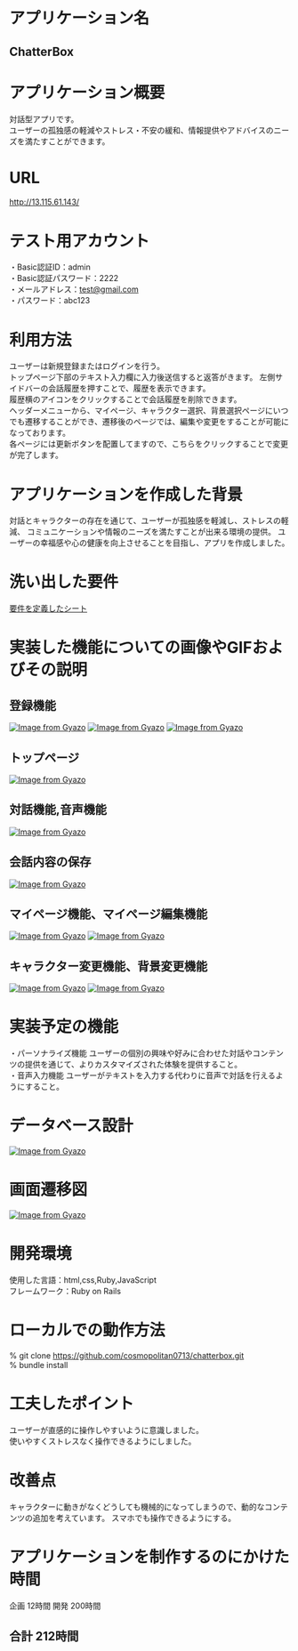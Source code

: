 # アプリケーション名
## ChatterBox
# アプリケーション概要
対話型アプリです。  
ユーザーの孤独感の軽減やストレス・不安の緩和、情報提供やアドバイスのニーズを満たすことができます。

# URL
http://13.115.61.143/
# テスト用アカウント
・Basic認証ID：admin  
・Basic認証パスワード：2222  
・メールアドレス：test@gmail.com  
・パスワード：abc123
# 利用方法
ユーザーは新規登録またはログインを行う。  
トップページ下部のテキスト入力欄に入力後送信すると返答がきます。
左側サイドバーの会話履歴を押すことで、履歴を表示できます。  
履歴横のアイコンをクリックすることで会話履歴を削除できます。  
ヘッダーメニューから、マイページ、キャラクター選択、背景選択ページにいつでも遷移することができ、遷移後のページでは、編集や変更をすることが可能になっております。  
各ページには更新ボタンを配置してますので、こちらをクリックすることで変更が完了します。


# アプリケーションを作成した背景
対話とキャラクターの存在を通じて、ユーザーが孤独感を軽減し、ストレスの軽減、
コミュニケーションや情報のニーズを満たすことが出来る環境の提供。
ユーザーの幸福感や心の健康を向上させることを目指し、アプリを作成しました。

# 洗い出した要件
[要件を定義したシート](https://docs.google.com/spreadsheets/d/1g7zEuSl7YuhfsXj078KciEZj-tt8Ld7-uYHaIayl8Z4/edit?usp=sharing)
# 実装した機能についての画像やGIFおよびその説明
## 登録機能
[![Image from Gyazo](https://i.gyazo.com/c4e9e967bdbb36a0f85634dc176e2ca7.png)](https://gyazo.com/c4e9e967bdbb36a0f85634dc176e2ca7)
[![Image from Gyazo](https://i.gyazo.com/8f0bb77ed923172e3c8d0f0418688143.png)](https://gyazo.com/8f0bb77ed923172e3c8d0f0418688143)
[![Image from Gyazo](https://i.gyazo.com/cc71918bb10b6320495189d1ef44f365.png)](https://gyazo.com/cc71918bb10b6320495189d1ef44f365)
## トップページ  
[![Image from Gyazo](https://i.gyazo.com/eb7b37e7c0da9c0f54eedd9bda36c781.jpg)](https://gyazo.com/eb7b37e7c0da9c0f54eedd9bda36c781)  

## 対話機能,音声機能
[![Image from Gyazo](https://i.gyazo.com/38ece61cf6944fdc932783e729815458.jpg)](https://gyazo.com/38ece61cf6944fdc932783e729815458)

## 会話内容の保存
[![Image from Gyazo](https://i.gyazo.com/82ef3c6a3e8b0e2064b4c607efd6c3d8.png)](https://gyazo.com/82ef3c6a3e8b0e2064b4c607efd6c3d8)

## マイページ機能、マイページ編集機能
[![Image from Gyazo](https://i.gyazo.com/7871bb133bc83a30eef98b30b1ca31cf.png)](https://gyazo.com/7871bb133bc83a30eef98b30b1ca31cf)
[![Image from Gyazo](https://i.gyazo.com/82843c34554c88adbb244016c64eee9d.png)](https://gyazo.com/82843c34554c88adbb244016c64eee9d)
## キャラクター変更機能、背景変更機能
[![Image from Gyazo](https://i.gyazo.com/3d08df56d1e874b4fbd6dd93fc905789.png)](https://gyazo.com/3d08df56d1e874b4fbd6dd93fc905789)
[![Image from Gyazo](https://i.gyazo.com/4fc7493a7d8e313df3f9ff4ff719f08c.png)](https://gyazo.com/4fc7493a7d8e313df3f9ff4ff719f08c)
# 実装予定の機能
・パーソナライズ機能
ユーザーの個別の興味や好みに合わせた対話やコンテンツの提供を通じて、よりカスタマイズされた体験を提供すること。  
・音声入力機能
ユーザーがテキストを入力する代わりに音声で対話を行えるようにすること。
# データベース設計
[![Image from Gyazo](https://i.gyazo.com/f6299abddbe1b02c71823611e8190ce5.png)](https://gyazo.com/f6299abddbe1b02c71823611e8190ce5)
# 画面遷移図
[![Image from Gyazo](https://i.gyazo.com/fa7ddbf56cab6f0abb88bdfdc9a831ab.png)](https://gyazo.com/fa7ddbf56cab6f0abb88bdfdc9a831ab)
# 開発環境
使用した言語：html,css,Ruby,JavaScript  
フレームワーク：Ruby on Rails

# ローカルでの動作方法
% git clone https://github.com/cosmopolitan0713/chatterbox.git  
% bundle install

# 工夫したポイント
ユーザーが直感的に操作しやすいように意識しました。  
使いやすくストレスなく操作できるようにしました。
# 改善点
キャラクターに動きがなくどうしても機械的になってしまうので、動的なコンテンツの追加を考えています。
スマホでも操作できるようにする。

# アプリケーションを制作するのにかけた時間
企画  12時間
開発  200時間
## 合計 212時間
